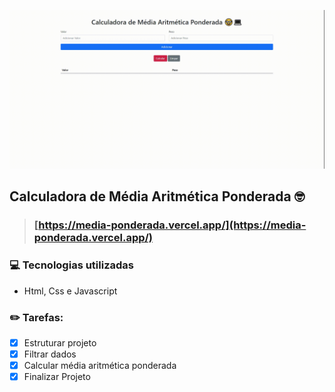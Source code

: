 ![](example/example.gif)
## Calculadora de Média Aritmética Ponderada :nerd_face:
> ### [https://media-ponderada.vercel.app/](https://media-ponderada.vercel.app/)
### :computer: Tecnologias utilizadas

- Html, Css e Javascript

### :pencil2: Tarefas:

- [x] Estruturar projeto
- [x] Filtrar dados
- [x] Calcular média aritmética ponderada
- [x] Finalizar Projeto
